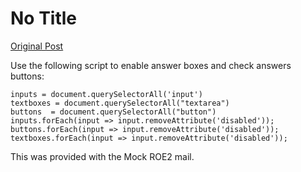 # No Title

[Original Post](https://discourse.onlinedegree.iitm.ac.in/t/169029/87)

<p>Use the following script to enable answer boxes and check answers buttons:</p>
<pre><code class="lang-auto">inputs = document.querySelectorAll('input')
textboxes = document.querySelectorAll("textarea")
buttons  = document.querySelectorAll("button")
inputs.forEach(input =&gt; input.removeAttribute('disabled'));
buttons.forEach(input =&gt; input.removeAttribute('disabled'));
textboxes.forEach(input =&gt; input.removeAttribute('disabled'));
</code></pre>
<p>This was provided with the Mock ROE2 mail.</p>